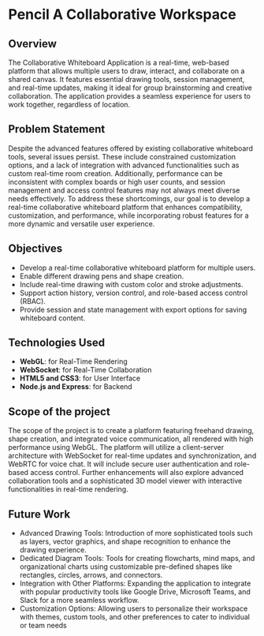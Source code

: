 # Pencil A Collaborative Workspace

## Overview
The Collaborative Whiteboard Application is a real-time, web-based platform that allows multiple users to draw, interact, and collaborate on a shared canvas. It features essential drawing tools, session management, and real-time updates, making it ideal for group brainstorming and creative collaboration. The application provides a seamless experience for users to work together, regardless of location.

## Problem Statement 
Despite the advanced features offered by existing collaborative whiteboard tools, several issues persist. These include
constrained customization options, and a lack of integration with advanced functionalities such as custom real-time room
creation. Additionally, performance can be inconsistent with complex boards or high user counts, and session management
and access control features may not always meet diverse needs effectively. To address these shortcomings, our goal is to
develop a real-time collaborative whiteboard platform that enhances compatibility, customization, and performance, while
incorporating robust features for a more dynamic and versatile user experience.

## Objectives
- Develop a real-time collaborative whiteboard platform for multiple users.
- Enable different drawing pens and shape creation.
- Include real-time drawing with custom color and stroke adjustments.
- Support action history, version control, and role-based access control (RBAC).
- Provide session and state management with export options for saving whiteboard content.

## Technologies Used
- **WebGL**: for Real-Time Rendering
- **WebSocket**: for Real-Time Collaboration
- **HTML5 and CSS3**: for User Interface
- **Node.js and Express**: for Backend

## Scope of the project
The scope of the project is to create a platform featuring freehand drawing, shape creation, and integrated voice
communication, all rendered with high performance using WebGL. The platform will utilize a client-server architecture
with WebSocket for real-time updates and synchronization, and WebRTC for voice chat. It will include secure user
authentication and role-based access control. Further enhancements will also explore advanced collaboration tools and a
sophisticated 3D model viewer with interactive functionalities in real-time rendering.

## Future Work
- Advanced Drawing Tools: Introduction of more sophisticated tools such as layers, vector graphics, and shape 
recognition to enhance the drawing experience.
- Dedicated Diagram Tools: Tools for creating flowcharts, mind maps, and organizational charts using customizable 
pre-defined shapes like rectangles, circles, arrows, and connectors.
- Integration with Other Platforms: Expanding the application to integrate with popular productivity tools like Google 
Drive, Microsoft Teams, and Slack for a more seamless workflow.
- Customization Options: Allowing users to personalize their workspace with themes, custom tools, and other 
preferences to cater to individual or team needs
